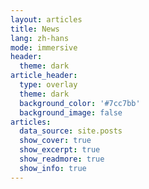```yaml
---
layout: articles
title: News
lang: zh-hans
mode: immersive
header:
  theme: dark
article_header:
  type: overlay
  theme: dark
  background_color: '#7cc7bb'
  background_image: false
articles:
  data_source: site.posts
  show_cover: true
  show_excerpt: true
  show_readmore: true
  show_info: true
---
```

